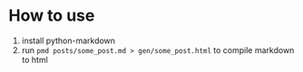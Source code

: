 # How to use
1. install python-markdown
2. run ```pmd posts/some_post.md > gen/some_post.html``` to compile markdown to html

